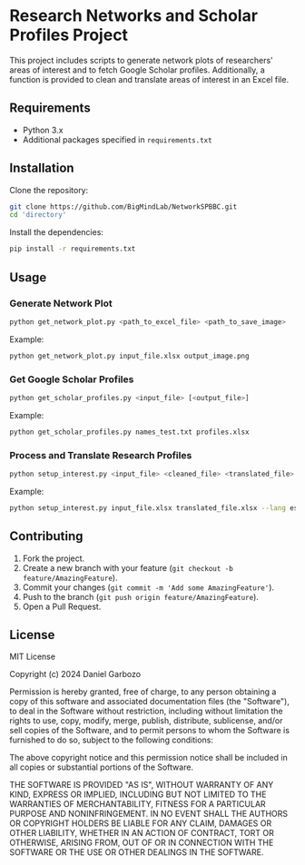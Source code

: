 # Research Networks and Scholar Profiles Project

This project includes scripts to generate network plots of researchers' areas of interest and to fetch Google Scholar profiles. Additionally, a function is provided to clean and translate areas of interest in an Excel file.

## Requirements

- Python 3.x
- Additional packages specified in `requirements.txt`

## Installation

Clone the repository:

```sh
git clone https://github.com/BigMindLab/NetworkSPBBC.git
cd 'directory'
```

Install the dependencies:

```sh
pip install -r requirements.txt
```

## Usage

### Generate Network Plot

```sh
python get_network_plot.py <path_to_excel_file> <path_to_save_image>
```

Example:

```sh
python get_network_plot.py input_file.xlsx output_image.png
```

### Get Google Scholar Profiles

```sh
python get_scholar_profiles.py <input_file> [<output_file>]
```

Example:

```sh
python get_scholar_profiles.py names_test.txt profiles.xlsx
```

### Process and Translate Research Profiles

```sh
python setup_interest.py <input_file> <cleaned_file> <translated_file> [--lang <target_language>]
```

Example:

```sh
python setup_interest.py input_file.xlsx translated_file.xlsx --lang es
```

## Contributing

1. Fork the project.
2. Create a new branch with your feature (`git checkout -b feature/AmazingFeature`).
3. Commit your changes (`git commit -m 'Add some AmazingFeature'`).
4. Push to the branch (`git push origin feature/AmazingFeature`).
5. Open a Pull Request.

## License

MIT License

Copyright (c) 2024 Daniel Garbozo

Permission is hereby granted, free of charge, to any person obtaining a copy
of this software and associated documentation files (the "Software"), to deal
in the Software without restriction, including without limitation the rights
to use, copy, modify, merge, publish, distribute, sublicense, and/or sell
copies of the Software, and to permit persons to whom the Software is
furnished to do so, subject to the following conditions:

The above copyright notice and this permission notice shall be included in all
copies or substantial portions of the Software.

THE SOFTWARE IS PROVIDED "AS IS", WITHOUT WARRANTY OF ANY KIND, EXPRESS OR
IMPLIED, INCLUDING BUT NOT LIMITED TO THE WARRANTIES OF MERCHANTABILITY,
FITNESS FOR A PARTICULAR PURPOSE AND NONINFRINGEMENT. IN NO EVENT SHALL THE
AUTHORS OR COPYRIGHT HOLDERS BE LIABLE FOR ANY CLAIM, DAMAGES OR OTHER
LIABILITY, WHETHER IN AN ACTION OF CONTRACT, TORT OR OTHERWISE, ARISING FROM,
OUT OF OR IN CONNECTION WITH THE SOFTWARE OR THE USE OR OTHER DEALINGS IN THE
SOFTWARE.

